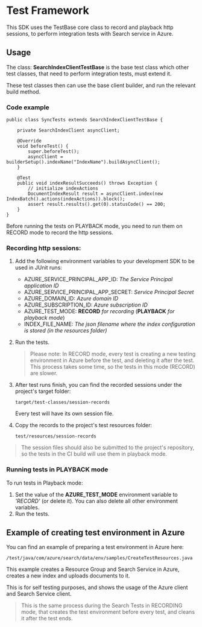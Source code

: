 # Test Framework

This SDK uses the TestBase core class to record and playback http sessions, to perform integration tests with Search service in Azure.

## Usage

The class: **SearchIndexClientTestBase** is the base test class which other test classes, that need to perform integration tests, must extend it.

These test classes then can use the base client builder, and run the relevant build method.

### Code example

```$java
public class SyncTests extends SearchIndexClientTestBase {

    private SearchIndexClient asyncClient;
    
    @Override
    void beforeTest() {
        super.beforeTest();
        asyncClient = builderSetup().indexName("IndexName").buildAsyncClient();
    }

    @Test
    public void indexResultSucceeds() throws Exception {
        // initialize indexActions
        DocumentIndexResult result = asyncClient.index(new IndexBatch().actions(indexActions)).block();
        assert result.results().get(0).statusCode() == 200;
    }
}
```

Before running the tests on PLAYBACK mode, you need to run them on RECORD mode to record the http sessions.

### Recording http sessions:

1. Add the following environment variables to your development SDK to be used in JUnit runs:
    * AZURE_SERVICE_PRINCIPAL_APP_ID: *The Service Principal application ID*
	* AZURE_SERVICE_PRINCIPAL_APP_SECRET: *Service Principal Secret*
	* AZURE_DOMAIN_ID: *Azure domain ID*
    * AZURE_SUBSCRIPTION_ID: *Azure subscription ID*
	* AZURE_TEST_MODE: **RECORD** *for recording* (**PLAYBACK** *for playback mode*)
	* INDEX_FILE_NAME: *The json filename where the index configuration is stored (in the resources folder)*
	
2. Run the tests. 

    > Please note: In RECORD mode, every test is creating a new testing environment in Azure before the test, and deleting it after the test. This process takes some time, so the tests in this mode (RECORD) are slower.

3. After test runs finish, you can find the recorded sessions under the project's target folder: 

    `target/test-classes/session-records`
    
    Every test will have its own session file.

4. Copy the records to the project's test resources folder:
    
    `test/resources/session-records`

> The session files should also be submitted to the project's repository, so the tests in the CI build will use them in playback mode.

### Running tests in PLAYBACK mode

To run tests in Playback mode:

1. Set the value of the **AZURE_TEST_MODE** environment variable to *'RECORD'* (or delete it). You can also delete all other environment variables.
2. Run the tests.

## Example of creating test environment in Azure

You can find an example of preparing a test environment in Azure here:

`/test/java/com/azure/search/data/env/samples/CreateTestResources.java`

This example creates a Resource Group and Search Service in Azure, creates a new index and uploads documents to it. 

This is for self testing purposes, and shows the usage of the Azure client and Search Service client.

> This is the same process during the Search Tests in RECORDING mode, that creates the test environment before every test, and cleans it after the test ends.
